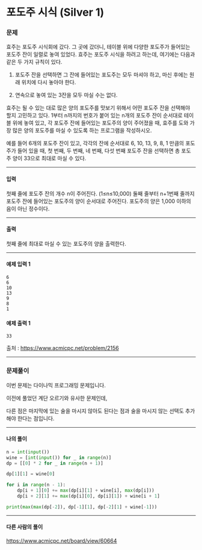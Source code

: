 # 포도주 시식 (Silver 1)

### 문제

효주는 포도주 시식회에 갔다. 그 곳에 갔더니, 테이블 위에 다양한 포도주가 들어있는 포도주 잔이 일렬로 놓여 있었다. 효주는 포도주 시식을 하려고 하는데, 여기에는 다음과 같은 두 가지 규칙이 있다.

1. 포도주 잔을 선택하면 그 잔에 들어있는 포도주는 모두 마셔야 하고, 마신 후에는 원래 위치에 다시 놓아야 한다.

2. 연속으로 놓여 있는 3잔을 모두 마실 수는 없다.

효주는 될 수 있는 대로 많은 양의 포도주를 맛보기 위해서 어떤 포도주 잔을 선택해야 할지 고민하고 있다. 1부터 n까지의 번호가 붙어 있는 n개의 포도주 잔이 순서대로 테이블 위에 놓여 있고, 각 포도주 잔에 들어있는 포도주의 양이 주어졌을 때, 효주를 도와 가장 많은 양의 포도주를 마실 수 있도록 하는 프로그램을 작성하시오. 

예를 들어 6개의 포도주 잔이 있고, 각각의 잔에 순서대로 6, 10, 13, 9, 8, 1 만큼의 포도주가 들어 있을 때, 첫 번째, 두 번째, 네 번째, 다섯 번째 포도주 잔을 선택하면 총 포도주 양이 33으로 최대로 마실 수 있다.

---

#### 입력

첫째 줄에 포도주 잔의 개수 n이 주어진다. (1≤n≤10,000) 둘째 줄부터 n+1번째 줄까지 포도주 잔에 들어있는 포도주의 양이 순서대로 주어진다. 포도주의 양은 1,000 이하의 음이 아닌 정수이다.

---

#### 출력

첫째 줄에 최대로 마실 수 있는 포도주의 양을 출력한다.

---

#### 예제 입력 1
~~~
6
6
10
13
9
8
1
~~~

#### 예제 출력 1
~~~
33
~~~

출처 : https://www.acmicpc.net/problem/2156

---

### 문제풀이

이번 문제는 다이나믹 프로그래밍 문제입니다.

이전에 풀었던 계단 오르기와 유사한 문제인데,

다른 점은 마지막에 있는 술을 마시지 않아도 된다는 점과 술을 마시지 않는 선택도 추가해야 한다는 점입니다.

---

#### 나의 풀이

~~~python
n = int(input())
wine = [int(input()) for _ in range(n)]
dp = [[0] * 2 for _ in range(n + 1)]

dp[1][1] = wine[0]

for i in range(n - 1):
    dp[i + 1][0] += max(dp[i][1] + wine[i], max(dp[i]))
    dp[i + 2][1] += max(dp[i][0], dp[i][1]) + wine[i + 1]

print(max(max(dp[-2]), dp[-1][1], dp[-2][1] + wine[-1]))
~~~

---

#### 다른 사람의 풀이

https://www.acmicpc.net/board/view/60664
